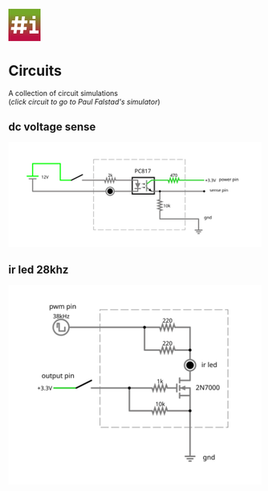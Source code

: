 ﻿﻿<img src="../Sharpi/img/sharpi.png">

# Circuits

A collection of circuit simulations  
(*click circuit to go to Paul Falstad's simulator*)


## dc voltage sense

[<img src="../Circuits/dcvoltagesense.svg">](https://www.falstad.com/circuit/circuitjs.html?ctz=CQAgjCAMB0l3BWcMBMcUHYMGZIA4UA2ATmIxAUgpABZsKBTAWjDACgbJzDORttCIQgkH9B7AM60aePgIo0acwVQgAzAIYAbCQzYB3abIGyEivoVmQ2AJwVKxQ3o6po4tkDlHy8YbytoMazsvC1lQxStkeANPeUiQPBkjKFjQk0SeMNSAJUS-ZUS8KhcoWhLoeipq6AQ2bCU1fQATGwB7AAcAHQBHFFrwEGJKlGZWKFgaFFpoMCTiSAQwSDAaBAxiBGnVNj9pnhLLe2zpptbO3v6kasGYFbYADyFCemwwJAxxt9klAoAFADCvgwjyKh2IQzefAw01+010ADtdF0JB0AJYI0F4LIJPBJWhLWjgaYAcwRzTYJMSyVxNOKZWsACNEpAIZhBGYlDQNqkngtyPxZJsIQ0IHCQB02voGDYUejMQA3bIZDIoPEM8rEjUwOqGVXqhJqqyxQ0G5IuWIqo4JDLWJ7YYivKE0VZyLlasAoABqbCAA)

## ir led 28khz

[<img src="../Circuits/irled28khz.svg">](https://www.falstad.com/circuit/circuitjs.html?ctz=CQAgjCAcB0BMsGYBskAsswAYCsskLCQFMBaAdhE2h0jDPtvUwE5JM0RtNORUFPSYMACgAHiBJgEFPBXJIQsMt1ThVAewCuAFwAOOgDoBnXQEsAdsIDm4MgoTJbCvrEqVhAJyjdYkSGtVff24sTExhIwk2RT8JQhjg8BAAMwBDABsjImEAJSifWMlfBLcVbgRofm5q6GwxOIxwRpIkZibVVTBVXQB3AFtjM0tkgJK6BSCQBFcqBSpMWGEe70V2FcJqpadwJBC7VeCt1H9J46nHcOXxqcxO-Yc5z15-B+3XkLCw+tgwxVRAhA+VAUTqqUweYzpIgAE2ECFUyR60I86l0BgAjhAsdAyF0ELhaMxfKEFqQKD5oMdCJAlLh4ZgyOgquBhIRXNcfv4OWRXK5EcjURisaVKNQRHlohsJMwFFKfFM2L8wNAkNhwCq1TVYHUvNFOdt9T4fk9JbttnLFMbxGBYrAiYppIpmGrQYoAHLKL7iH78PhteDOdC8NQgKzmWEAI0U2HsuLinUQ7mWkgmsTOk0uzxKeti4XUSVUKi4SHJ1DCEHm5bc7KmwiAA)